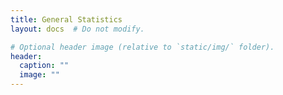 ```yaml
---
title: General Statistics
layout: docs  # Do not modify.

# Optional header image (relative to `static/img/` folder).
header:
  caption: ""
  image: ""
---
```



